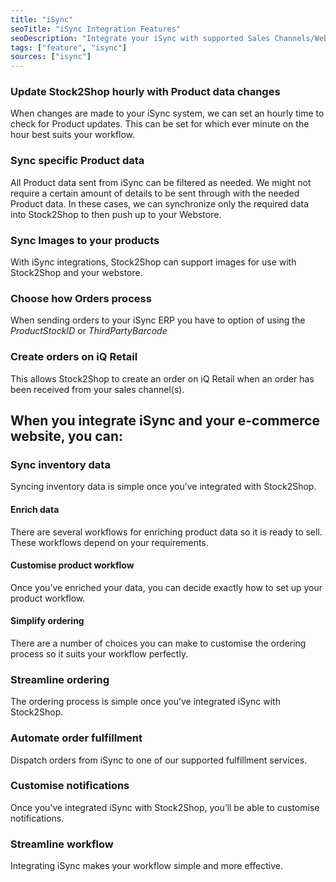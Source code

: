 ```yaml
---
title: "iSync"
seoTitle: "iSync Integration Features"
seoDescription: "Integrate your iSync with supported Sales Channels/Webstores through Stock2Shop"
tags: ["feature", "isync"]
sources: ["isync"]
---
```


<!-- ***NOT IN USE***

param_customer_parent_id
get_images_limit
get_products_limit
username
password
url
param_default_customer_code
param_order_line_item
sync_mode
shipping_cn_type_id

-->

<!-- cron_get_products_schedule -->
### Update Stock2Shop hourly with Product data changes
When changes are made to your iSync system, we can set an hourly time to check for Product updates.
This can be set for which ever minute on the hour best suits your workflow.

<!-- product_field_map -->
### Sync specific Product data 
All Product data sent from iSync can be filtered as needed.
We might not require a certain amount of details to be sent through with the needed Product data.
In these cases, we can synchronize only the required data into Stock2Shop to then push up to your Webstore.

<!--
queue_fetch_images
image_field_map
-->
### Sync Images to your products
With iSync integrations, Stock2Shop can support images for use with Stock2Shop and your webstore.

<!-- param_order_line_item -->
### Choose how Orders process
When sending orders to your iSync ERP you have to option of using the *ProductStockID* or *ThirdPartyBarcode*

<!-- create_order_enabled -->
### Create orders on iQ Retail
This allows Stock2Shop to create an order on iQ Retail when
an order has been received from your sales channel(s).

<!-- FROM OLD SITE -->


## When you integrate iSync and your e-commerce website, you can:

### Sync inventory data
Syncing inventory data is simple once you’ve integrated with Stock2Shop.

#### Enrich data
There are several workflows for enriching product data so it is ready to sell. These workflows depend on your requirements.

#### Customise product workflow
Once you’ve enriched your data, you can decide exactly how to set up your product workflow.

#### Simplify ordering
There are a number of choices you can make to customise the ordering process so it suits your workflow perfectly.

### Streamline ordering
The ordering process is simple once you’ve integrated iSync with Stock2Shop.

### Automate order fulfillment
Dispatch orders from iSync to one of our supported fulfillment services.

### Customise notifications
Once you’ve integrated iSync with Stock2Shop, you’ll be able to customise notifications.

### Streamline workflow
Integrating iSync makes your workflow simple and more effective.